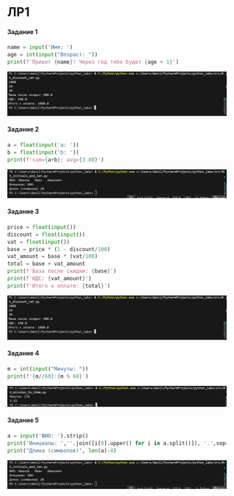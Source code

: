﻿# ЛР1
#### Задание 1

``` Python
name = input('Имя: ')
age = int(input("Возраст: "))
print(f'Привет {name}! Через год тебе будет {age + 1}')
```

![alt text](image.png)
#### Задание 2

``` Python
a = float(input('a: '))
b = float(input('b: '))
print(f'sum={a+b}; avg={3.88}')
```
![alt text](image-1.png)


#### Задание 3
```Python
price = float(input())
discount = float(input())
vat = float(input())
base = price * (1 - discount/100)
vat_amount = base * (vat/100)
total = base + vat_amount
print(f'База после скидки: {base}')
print(f'НДС: {vat_amount}')
print(f'Итого к оплате: {total}')
```
![alt text](image.png)
#### Задание 4
``` Python
m = int(input("Минуты: "))
print(f'{m//60}:{m % 60}')
```
![alt text](image-2.png)
####  Задание 5
``` Python
a = input('ФИО: ').strip()
print('Инициалы: ',''.join([i[0].upper() for i in a.split()]), '.',sep='')
print("Длина (символов)", len(a)-4)
```
![alt text](image-1.png)